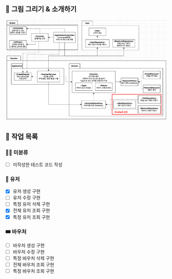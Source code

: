 ## 🎨 그림 그리기 & 소개하기
![img.png](weekly2.png)

## 🔪 작업 목록

### 🤷‍♂️ 미분류 
- [ ] 미작성한 테스트 코드 작성

### 👤 유저
- [x] 유저 생성 구현
- [ ] 유저 수정 구현
- [ ] 특정 유저 삭제 구현
- [x] 전체 유저 조회 구현
- [x] 특정 유저 조회 구현

### 🎟️ 바우처
- [ ] 바우처 생성 구현
- [ ] 바우처 수정 구현
- [ ] 특정 바우처 삭제 구현
- [ ] 전체 바우처 조회 구현
- [ ] 특정 바우처 조회 구현
